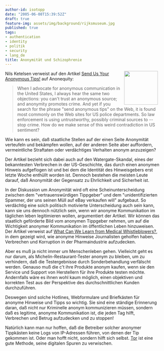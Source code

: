 ```yaml
---
author-id: isotopp
date: "2005-06-08T15:39:52Z"
draft: true
feature-img: assets/img/background/rijksmuseum.jpg
published: true
tags:
- authentication
- identity
- politik
- security
- lang_de
title: Anonymität und Schizophrenie
---
```

<img width='110' height='110' border='0' hspace='5' align='right' src='/uploads/zorro.serendipityThumb.jpg' alt='' /> Nils Ketelsen verweist auf den Artikel <a href="http://www.anonequity.org/weblog/archives/000193.php">Send Us Your Anonymous Tips!</a> auf Anonequity: <blockquote>When I advocate for anonymous communication in the United States, I always hear the same two objections: you can't trust an anonymous source; and anonymity promotes crime. And yet if you search for the phrase "send anonymous tips" on the Web, it is found most commonly on the Web sites for US police departments. So law enforcement is using untrustworthy, possibly criminal sources to -- stop crime. How do we make sense of this weird contradiction in US sentiment?</blockquote> Wie kann es sein, daß staatliche Stellen auf der einen Seite Anonymität verteufeln und bekämpfen wollen, auf der anderen Seite aber auffordern, vermeintliche Straftaten oder verdächtiges Verhalten anonym anzuzeigen?

Der Artikel bezieht sich dabei auch auf den Watergate-Skandal, eines der bekanntesten Verbrechen in der US-Geschichte, das durch einen anonymen Hinweis aufgeflogen ist und bei dem die Identität des Hinweisgebers erst letzte Woche enthüllt worden ist. Dennoch bestehen die meisten Leute darauf, daß Anonymität der Gegensatz zu Ehrlichkeit und Sicherheit ist.
<br clear='all' />

In der Diskussion um Anonymität wird oft eine Scheinunterscheidung zwischen dem "vertrauenswürdigen Tippgeber" und dem "unidentifizierten Spammer, der uns seinen Müll auf eBay verkaufen will" aufgebaut. So verdächtig eine solch politisch motivierte Unterscheidung auch sein kann, kann sie uns dennoch nützlich sein, wenn wir anonyme Kommunikation im täglichen leben legitimieren wollen, argumentiert der Artikel. Wir können das staatlich geförderte Bild vom anonymen Tippgeber nehmen, um auf die Wichtigkeit anonymer Kommunikation im öffentlichen Leben hinzuweisen. Der Artikel verweist auf <a href="http://medicine.plosjournals.org/perlserv/?request=get-document&doi=10.1371/journal.pmed.0020209">What Can We Learn from Medical Whistleblowers?</a>, in dem gezeigt wird, wie anonyme Hinweise Journalisten geholfen haben, Verbrechen und Korruption in der Pharmaindustrie aufzudecken.

Aber es muß ja nicht immer um Menschenleben gehen. Vielleicht geht es nur darum, als Michelin-Restaurant-Tester anonym zu bleiben, um zu verhindern, daß die Testergebnisse durch Sonderbehandlung verfälscht werden. Genauso muß die c't ihre Produkte anonym kaufen, wenn sie den Service und Support von Herstellern für ihre Produkte testen möchte. Andernfalls wäre es ihnen wohl kaum möglich, einen objektiven und korrekten Test aus der Perspektive des durchschnittlichen Kunden durchzuführen.

Deswegen sind solche Hotlines, Webformulare und Briefkästen für anonyme Hinweise und Tipps so wichtig. Sie sind eine ständige Erinnerung daran, daß nicht nur Kriminelle anonym kommunizieren müssen, sondern daß es legitime, anonyme Kommunikation ist, die jeden Tag hilft, Verbrechen und Betrug aufzudecken und zu stoppen!

Natürlich kann man nur hoffen, daß die Betreiber solcher anonymer Tippkästen keine Logs von IP-Adressen führen, von denen der Tip gekommen ist. Oder man hofft nicht, sondern hilft sich selbst. <a href="http://blog.koehntopp.de/archives/844-Selber-Zwiebeln-Anonymitaet-selbst-gemacht.html">Tor</a> ist eine gute Methode, seine digitalen Spuren zu verwischen.
